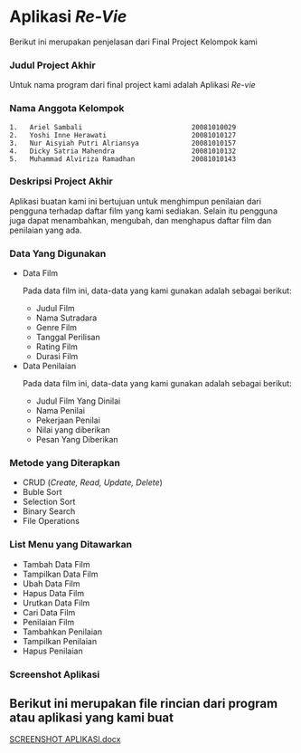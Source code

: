 # Aplikasi *Re-Vie*
Berikut ini merupakan penjelasan dari Final Project Kelompok kami
### Judul Project Akhir
Untuk nama program dari final project kami adalah Aplikasi *Re-vie*
### Nama Anggota Kelompok
    1.   Ariel Sambali                           20081010029
    2.   Yoshi Inne Herawati                     20081010127
    3.   Nur Aisyiah Putri Alriansya             20081010157
    4.   Dicky Satria Mahendra                   20081010132
    5.   Muhammad Alviriza Ramadhan              20081010143
### Deskripsi Project Akhir
Aplikasi buatan kami ini bertujuan untuk menghimpun penilaian dari pengguna terhadap daftar film yang kami sediakan. Selain itu pengguna juga dapat menambahkan, mengubah, dan menghapus daftar film dan penilaian yang ada.
### Data Yang Digunakan
* Data Film
        <p>Pada data film ini, data-data yang kami gunakan adalah sebagai berikut:
  + Judul Film
  + Nama Sutradara
  + Genre Film
  + Tanggal Perilisan
  + Rating Film
  + Durasi Film
* Data Penilaian
        <p>Pada data film ini, data-data yang kami gunakan adalah sebagai berikut:<p>
  + Judul Film Yang Dinilai
  + Nama Penilai
  + Pekerjaan Penilai
  + Nilai yang diberikan
  + Pesan Yang Diberikan
### Metode yang Diterapkan
* CRUD (_Create, Read, Update, Delete_)
* Buble Sort
* Selection Sort
* Binary Search
* File Operations
### List Menu yang Ditawarkan
* Tambah Data Film
* Tampilkan Data Film
* Ubah Data Film
* Hapus Data Film
* Urutkan Data Film
* Cari Data Film
* Penilaian Film
* Tambahkan Penilaian
* Tampilkan Penilaian
* Hapus Penilaian
### Screenshot Aplikasi
## Berikut ini merupakan file rincian dari program atau aplikasi yang kami buat
[SCREENSHOT APLIKASI.docx](https://github.com/Alviriza/FinalProject_Kelompok-8/files/7781119/SCREENSHOT.APLIKASI.docx)

         
